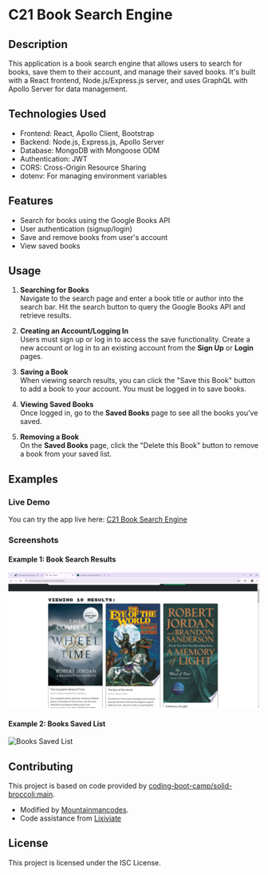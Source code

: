 # C21 Book Search Engine

## Description

This application is a book search engine that allows users to search for books, save them to their account, and manage their saved books. It's built with a React frontend, Node.js/Express.js server, and uses GraphQL with Apollo Server for data management.

## Technologies Used

- Frontend: React, Apollo Client, Bootstrap
- Backend: Node.js, Express.js, Apollo Server
- Database: MongoDB with Mongoose ODM
- Authentication: JWT
- CORS: Cross-Origin Resource Sharing
- dotenv: For managing environment variables

## Features

- Search for books using the Google Books API
- User authentication (signup/login)
- Save and remove books from user's account
- View saved books

## Usage

1. **Searching for Books**  
   Navigate to the search page and enter a book title or author into the search bar. Hit the search button to query the Google Books API and retrieve results.

2. **Creating an Account/Logging In**  
   Users must sign up or log in to access the save functionality. Create a new account or log in to an existing account from the **Sign Up** or **Login** pages.

3. **Saving a Book**  
   When viewing search results, you can click the "Save this Book" button to add a book to your account. You must be logged in to save books.

4. **Viewing Saved Books**  
   Once logged in, go to the **Saved Books** page to see all the books you've saved.

5. **Removing a Book**  
   On the **Saved Books** page, click the "Delete this Book" button to remove a book from your saved list.

## Examples

### Live Demo

You can try the app live here: [C21 Book Search Engine](https://c21-book-search-engine-y1ui.onrender.com)

### Screenshots

#### Example 1: Book Search Results

![Book Search Results](./images/C21%20Example%201.png)

#### Example 2: Books Saved List

![Books Saved List](./images/C21%20Example%202.png)

## Contributing

This project is based on code provided by [coding-boot-camp/solid-broccoli:main](https://github.com/coding-boot-camp/solid-broccoli).

- Modified by [Mountainmancodes](https://github.com/Mountainmancodes).
- Code assistance from [Lixiviate](https://github.com/Lixiviate)

## License

This project is licensed under the ISC License.
